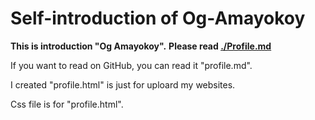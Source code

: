 # Self-introduction of Og-Amayokoy


**This is introduction "Og Amayokoy".**
**Please read [./Profile.md](https://github.com/Yokoyama-Go/profile/blob/master/Profile.md)&nbsp;**








If you want to read on GitHub, you can read it "profile.md". 



I created "profile.html" is just for uploard my websites.

Css file is for "profile.html".
